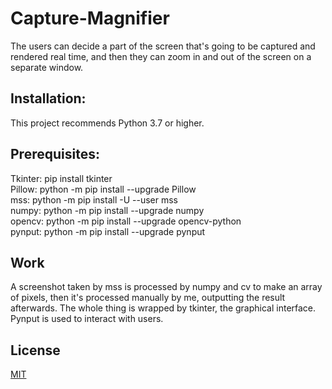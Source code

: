 # Capture-Magnifier

The users can decide a part of the screen that's going to be captured and rendered real time, and then they can zoom in and out of the screen on a separate window.

## Installation: 

This project recommends Python 3.7 or higher.

## Prerequisites:
Tkinter: pip install tkinter  
Pillow: python -m pip install --upgrade Pillow  
mss: python -m pip install -U --user mss  
numpy: python -m pip install --upgrade numpy  
opencv: python -m pip install --upgrade opencv-python  
pynput: python -m pip install --upgrade pynput  

## Work

A screenshot taken by mss is processed by numpy and cv to make an array of pixels, then it's processed manually by me, outputting the result afterwards.
The whole thing is wrapped by tkinter, the graphical interface. Pynput is used to interact with users.


## License
[MIT](https://choosealicense.com/licenses/mit/)
